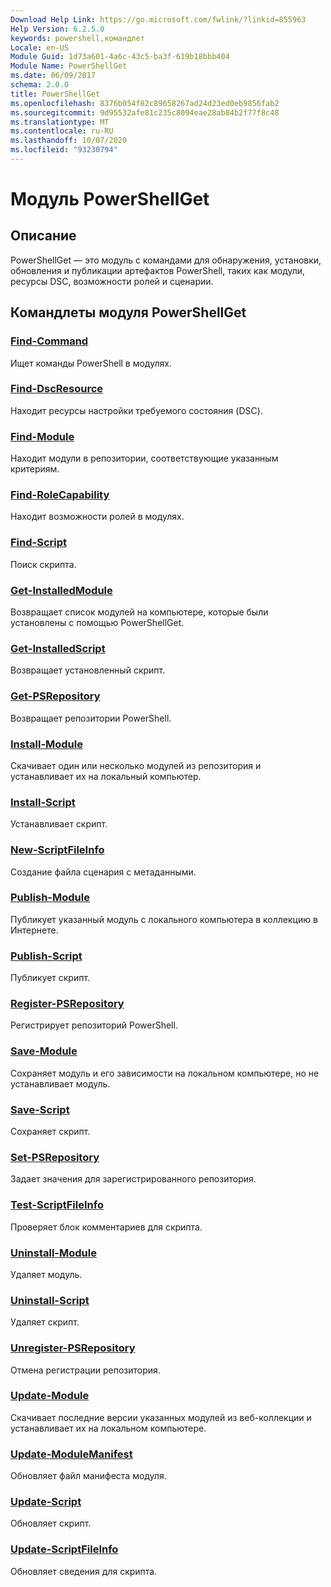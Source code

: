```yaml
---
Download Help Link: https://go.microsoft.com/fwlink/?linkid=855963
Help Version: 6.2.5.0
keywords: powershell,командлет
Locale: en-US
Module Guid: 1d73a601-4a6c-43c5-ba3f-619b18bbb404
Module Name: PowerShellGet
ms.date: 06/09/2017
schema: 2.0.0
title: PowerShellGet
ms.openlocfilehash: 8376b054f82c89658267ad24d23ed0eb9856fab2
ms.sourcegitcommit: 9d95532afe81c235c8094eae28ab84b2f77f8c48
ms.translationtype: MT
ms.contentlocale: ru-RU
ms.lasthandoff: 10/07/2020
ms.locfileid: "93230794"
---
```

# Модуль PowerShellGet

## Описание

PowerShellGet — это модуль с командами для обнаружения, установки, обновления и публикации артефактов PowerShell, таких как модули, ресурсы DSC, возможности ролей и сценарии.

## Командлеты модуля PowerShellGet

### [Find-Command](Find-Command.md)
Ищет команды PowerShell в модулях.

### [Find-DscResource](Find-DscResource.md)
Находит ресурсы настройки требуемого состояния (DSC).

### [Find-Module](Find-Module.md)
Находит модули в репозитории, соответствующие указанным критериям.

### [Find-RoleCapability](Find-RoleCapability.md)
Находит возможности ролей в модулях.

### [Find-Script](Find-Script.md)
Поиск скрипта.

### [Get-InstalledModule](Get-InstalledModule.md)
Возвращает список модулей на компьютере, которые были установлены с помощью PowerShellGet.

### [Get-InstalledScript](Get-InstalledScript.md)
Возвращает установленный скрипт.

### [Get-PSRepository](Get-PSRepository.md)
Возвращает репозитории PowerShell.

### [Install-Module](Install-Module.md)
Скачивает один или несколько модулей из репозитория и устанавливает их на локальный компьютер.

### [Install-Script](Install-Script.md)
Устанавливает скрипт.

### [New-ScriptFileInfo](New-ScriptFileInfo.md)
Создание файла сценария с метаданными.

### [Publish-Module](Publish-Module.md)
Публикует указанный модуль с локального компьютера в коллекцию в Интернете.

### [Publish-Script](Publish-Script.md)
Публикует скрипт.

### [Register-PSRepository](Register-PSRepository.md)
Регистрирует репозиторий PowerShell.

### [Save-Module](Save-Module.md)
Сохраняет модуль и его зависимости на локальном компьютере, но не устанавливает модуль.

### [Save-Script](Save-Script.md)
Сохраняет скрипт.

### [Set-PSRepository](Set-PSRepository.md)
Задает значения для зарегистрированного репозитория.

### [Test-ScriptFileInfo](Test-ScriptFileInfo.md)
Проверяет блок комментариев для скрипта.

### [Uninstall-Module](Uninstall-Module.md)
Удаляет модуль.

### [Uninstall-Script](Uninstall-Script.md)
Удаляет скрипт.

### [Unregister-PSRepository](Unregister-PSRepository.md)
Отмена регистрации репозитория.

### [Update-Module](Update-Module.md)
Скачивает последние версии указанных модулей из веб-коллекции и устанавливает их на локальном компьютере.

### [Update-ModuleManifest](Update-ModuleManifest.md)
Обновляет файл манифеста модуля.

### [Update-Script](Update-Script.md)
Обновляет скрипт.

### [Update-ScriptFileInfo](Update-ScriptFileInfo.md)
Обновляет сведения для скрипта.

